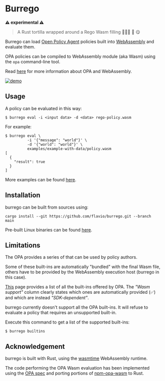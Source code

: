 # Burrego

**⚠️  experimental ⚠️**

> A Rust tortilla wrapped around a Rego Wasm filling 🌯🌯🌯 🤤 😋

Burrego can load [Open Policy Agent](https://www.openpolicyagent.org/docs/)
policies built into [WebAssembly](https://webassembly.org/)
and evaluate them.

OPA policies can be compiled to WebAssembly module (aka Wasm) using the
`opa` command-line tool.

Read [here](https://www.openpolicyagent.org/docs/latest/wasm/) for more
information about OPA and WebAssembly.

[![demo](/demo.gif)](https://asciinema.org/a/420933)

## Usage

A policy can be evaluated in this way:

```
$ burrego eval -i <input data> -d <data> rego-policy.wasm
```

For example:

```console
$ burrego eval \
          -i '{"message": "world"}' \
          -d '{"world": "world"}' \
          examples/example-with-data/policy.wasm
[
  {
    "result": true
  }
]
```

More examples can be found [here](/examples/README.md).

## Installation

burrego can be built from sources using:

```
cargo install --git https://github.com/flavio/burrego.git --branch main
```

Pre-built Linux binaries can be found [here](https://github.com/flavio/burrego/releases).

## Limitations

The OPA provides a series of that can be used by policy authors.

Some of these built-ins are automatically "bundled" with the final
Wasm file, others have to be provided by the WebAssembly execution host
(burrego in this case).

[This](https://www.openpolicyagent.org/docs/latest/policy-reference/#built-in-functions)
page provides a list of all the built-ins offered by OPA. The *"Wasm support"*
column clearly states which ones are automatically provided (✅) and which are
instead *"SDK-dependent"*.

burrego currently doesn't support all the OPA built-ins. It will refuse to
evaluate a policy that requires an unsupported built-in.

Execute this command to get a list of the supported built-ins:

```console
$ burrego builtins
```

## Acknowledgement

burrego is built with Rust, using the [wasmtime](https://github.com/bytecodealliance/wasmtime)
WebAssembly runtime.

The code performing the OPA Wasm evaluation has been implemented using the
[OPA spec](https://www.openpolicyagent.org/docs/latest/wasm/)
and porting portions of
[npm-opa-wasm](https://github.com/open-policy-agent/npm-opa-wasm/) to Rust.
